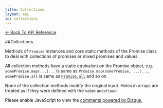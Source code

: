 ```yaml
---
title: Collections
layout: api
id: collections
---
```


[← Back To API Reference](/docs/api-reference.html)
<div class="api-code-section"><markdown>
##Collections

Methods of `Promise` instances and core static methods of the Promise class to deal with collections of promises or mixed promises and values.

All collection methods have a static equivalent on the Promise object, e.g. `somePromise.map(...)...` is same as `Promise.map(somePromise, ...)...`,
`somePromise.all` is same as [`Promise.all`](.) and so on.

None of the collection methods modify the original input. Holes in arrays are treated as if they were defined with the value `undefined`.
</markdown></div>

<div id="disqus_thread"></div>
<script type="text/javascript">
    var disqus_title = "Collections";
    var disqus_shortname = "bluebirdjs";
    var disqus_identifier = "disqus-id-collections";
    
    (function() {
        var dsq = document.createElement("script"); dsq.type = "text/javascript"; dsq.async = true;
        dsq.src = "//" + disqus_shortname + ".disqus.com/embed.js";
        (document.getElementsByTagName("head")[0] || document.getElementsByTagName("body")[0]).appendChild(dsq);
    })();
</script>
<noscript>Please enable JavaScript to view the <a href="https://disqus.com/?ref_noscript" rel="nofollow">comments powered by Disqus.</a></noscript>
